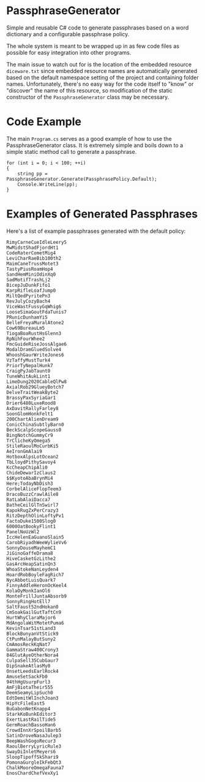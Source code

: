 PassphraseGenerator
===================

Simple and reusable C# code to generate passphrases based on a word dictionary and a configurable passphrase policy.

The whole system is meant to be wrapped up in as few code files as possible for easy integration into other programs.

The main issue to watch out for is the location of the embedded resource `diceware.txt` since embedded resource names are
automatically generated based on the default namespace setting of the project and containing folder names. Unfortunately,
there's no easy way for the code itself to "know" or "discover" the name of this resource, so modification of the static
constructor of the `PassphraseGenerator` class may be necessary.

Code Example
============

The main `Program.cs` serves as a good example of how to use the PassphraseGenerator class. It is extremely simple and
boils down to a simple static method call to generate a passphrase.

    for (int i = 0; i < 100; ++i)
    {
        string pp = PassphraseGenerator.Generate(PassphrasePolicy.Default);
        Console.WriteLine(pp);
    }

Examples of Generated Passphrases
=================================

Here's a list of example passphrases generated with the default policy:

    RimyCarneCueIdleLeery5
    MwMidstShadFjordHt1
    CodeRaterCometMig4
    LeviCharRaeBib100th2
    MaimCaneTrussMotet3
    TastyPiusRoamHop4
    SandHemMiniOdinXq0
    SadMotifTrashLj2
    BicepJuDunkFifo1
    KarpRifleLoafJump0
    MiltQedPyritePn3
    RevJulyCozyBach4
    ViceWastFussyGqWhig6
    LooseSimaGoutFdaTunis7
    PRunicDunhamYi5
    BelleFreyaMuralAtone2
    Cow69BureauLm5
    TiogaBoaRustHsGlenn3
    RpNihFourWhee2
    FmcGuideRiseJossAlgae6
    ModalDramGluedSolve4
    WhooshGaurWriteJones6
    VzTaffyMustTurk4
    PriorTyNepalHunk7
    CraigPyJabTaunt0
    TuneWhitAukLint1
    LimeDung2020CableQlPw8
    AxialRob29GlueyBotch7
    DelveTraitWeakByte2
    BrassyPaxSyriaGar1
    Drier6480LuxeRood8
    AxDavitRallyFarley8
    SoonGlomHonkFelt1
    200ChartAlienDream9
    ConicChinaSubtlyBarn0
    BeckScalpScopeGauss0
    BingNotchGummyCr9
    TrClicheKyOmega5
    StileRaoulMoCurbKi5
    AeIronGmAlai9
    HotboxAlpsLotOcean2
    TbLloydPithySavoy4
    KcCheapChipAli0
    ChideDewarIzClaus2
    $$KyotoAbaBrynMi4
    Here;TodayNbDish3
    CorbelAliceFlopTeem3
    DracoBuzzCrawlAile8
    RatLabAlaiDacca7
    BatheCeilGlTnSwirl7
    KapokRugZxPerCrazy3
    RitzDepthOlinLoftyPv1
    FactoDuke1500Slog0
    6000OatBookyFlint1
    PanelNoUzWl2
    IccHelenEaGuanoSlain5
    CarobRiyadhWeeWylieVv6
    SonnyDouseMayhemC1
    JiGinoGaffeDrama8
    HiveCasketGzLithe2
    GasArcHeapSatinQn3
    WhoaStokeNanLeyden4
    HoardRobBoyleFagRich7
    NycAbbotLuisQuark7
    FinnyAddleHeronOcKeel4
    KolaOyMonkIanOl6
    MonteFrillJuntaAbsorb9
    SonnyRingHotEll7
    SaltFaust52ndHokan0
    CmSoakGailGutTaftCn9
    HurtWhyClaraMajor6
    MdAngolaWitMotetPuma6
    KevinTsar51stLand3
    BlockBunyanVtStick9
    CtPunMalayButSuny2
    CmAmosReckKqNat7
    GammaStraw400Crony3
    84GlutAyeOtherNora4
    CulpaSell35CubGaur7
    DipSnakeAtlasMy0
    OnsetLeedsEarlRock4
    AmuseSetSackFb0
    94thHgUsurpFurl3
    AmFjBiotaTheir555
    DeemSeamyLipSuch0
    EdtDemitWlInchJoan3
    HipYcFileEast5
    BuGabonNetKnapp4
    StarkKoBunkEditor3
    ExertLastRailTide5
    GermRoachBassoHan6
    CrowdInnXrSpoilBarb5
    SatinDroveNasaJulep3
    BeepWashGogoRecur3
    RaoulBerryLyricRule3
    SwayDiInletMeyers6
    SloopTipoffSkShari9
    PomonaGurgleIkFebQt3
    ChalkMooreOmegaFauna7
    EnosChardChefVexXy1
